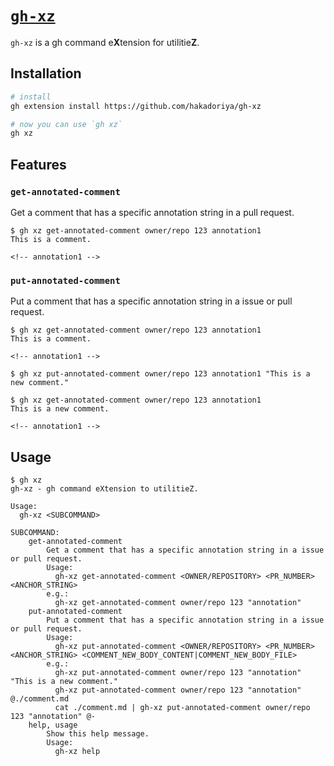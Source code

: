 # [`gh-xz`](https://github.com/hakadoriya/gh-xz)

`gh-xz` is a gh command e**X**tension for utilitie**Z**.

## Installation

```sh
# install
gh extension install https://github.com/hakadoriya/gh-xz

# now you can use `gh xz`
gh xz
```

## Features

### `get-annotated-comment`

Get a comment that has a specific annotation string in a pull request.

```console
$ gh xz get-annotated-comment owner/repo 123 annotation1
This is a comment.

<!-- annotation1 -->
```

### `put-annotated-comment`

Put a comment that has a specific annotation string in a issue or pull request.

```console
$ gh xz get-annotated-comment owner/repo 123 annotation1
This is a comment.

<!-- annotation1 -->

$ gh xz put-annotated-comment owner/repo 123 annotation1 "This is a new comment."

$ gh xz get-annotated-comment owner/repo 123 annotation1
This is a new comment.

<!-- annotation1 -->
```

## Usage

```console
$ gh xz
gh-xz - gh command eXtension to utilitieZ.

Usage:
  gh-xz <SUBCOMMAND>

SUBCOMMAND:
    get-annotated-comment
        Get a comment that has a specific annotation string in a issue or pull request.
        Usage:
          gh-xz get-annotated-comment <OWNER/REPOSITORY> <PR_NUMBER> <ANCHOR_STRING>
        e.g.:
          gh-xz get-annotated-comment owner/repo 123 "annotation"
    put-annotated-comment
        Put a comment that has a specific annotation string in a issue or pull request.
        Usage:
          gh-xz put-annotated-comment <OWNER/REPOSITORY> <PR_NUMBER> <ANCHOR_STRING> <COMMENT_NEW_BODY_CONTENT|COMMENT_NEW_BODY_FILE>
        e.g.:
          gh-xz put-annotated-comment owner/repo 123 "annotation" "This is a new comment."
          gh-xz put-annotated-comment owner/repo 123 "annotation" @./comment.md
          cat ./comment.md | gh-xz put-annotated-comment owner/repo 123 "annotation" @-
    help, usage
        Show this help message.
        Usage:
          gh-xz help
```
